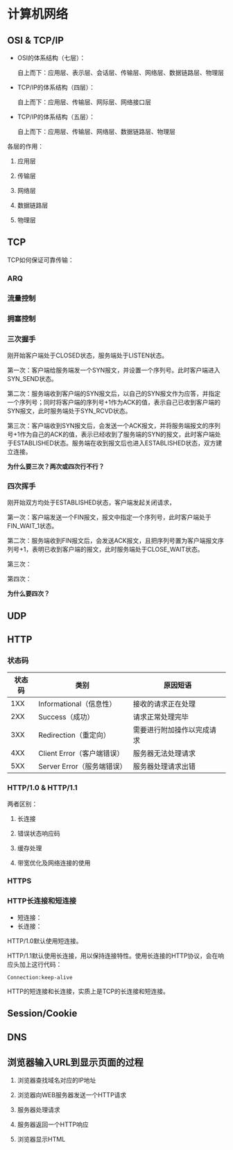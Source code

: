 # 计算机网络

## OSI & TCP/IP

- OSI的体系结构（七层）：

    自上而下：应用层、表示层、会话层、传输层、网络层、数据链路层、物理层

- TCP/IP的体系结构（四层）：

    自上而下：应用层、传输层、网际层、网络接口层

- TCP/IP的体系结构（五层）：

    自上而下：应用层、传输层、网络层、数据链路层、物理层

各层的作用：

1. 应用层

2. 传输层

3. 网络层

4. 数据链路层

5. 物理层

## TCP

TCP如何保证可靠传输：

### ARQ

### 流量控制

### 拥塞控制

### 三次握手

刚开始客户端处于CLOSED状态，服务端处于LISTEN状态。

第一次：客户端给服务端发一个SYN报文，并设置一个序列号。此时客户端进入SYN_SEND状态。

第二次：服务端收到客户端的SYN报文后，以自己的SYN报文作为应答，并指定一个序列号；同时将客户端的序列号+1作为ACK的值，表示自己已收到客户端的SYN报文，此时服务端处于SYN_RCVD状态。

第三次：客户端收到SYN报文后，会发送一个ACK报文，并将服务端报文的序列号+1作为自己的ACK的值，表示已经收到了服务端的SYN的报文，此时客户端处于ESTABLISHED状态。服务端在收到报文后也进入ESTABLISHED状态，双方建立连接。

**为什么要三次？两次或四次行不行？**


### 四次挥手

刚开始双方均处于ESTABLISHED状态，客户端发起关闭请求，

第一次：客户端发送一个FIN报文，报文中指定一个序列号，此时客户端处于FIN_WAIT_1状态。

第二次：服务端收到FIN报文后，会发送ACK报文，且把序列号置为客户端报文序列号+1，表明已收到客户端的报文，此时服务端处于CLOSE_WAIT状态。

第三次：

第四次：

**为什么要四次？**

## UDP

## HTTP

### 状态码

|状态码|类别|原因短语|
|----|----|----|
|1XX|Informational（信息性）|接收的请求正在处理|
|2XX|Success（成功）|请求正常处理完毕|
|3XX|Redirection（重定向）|需要进行附加操作以完成请求|
|4XX|Client Error（客户端错误）|服务器无法处理请求|
|5XX|Server Error（服务端错误）|服务器处理请求出错|

### HTTP/1.0 & HTTP/1.1

两者区别：

1. 长连接

2. 错误状态响应码

3. 缓存处理

4. 带宽优化及网络连接的使用

### HTTPS

### HTTP长连接和短连接

- 短连接：
- 长连接：

HTTP/1.0默认使用短连接。

HTTP/1.1默认使用长连接，用以保持连接特性。使用长连接的HTTP协议，会在响应头加上这行代码：

```http
Connection:keep-alive
```

HTTP的短连接和长连接，实质上是TCP的长连接和短连接。

## Session/Cookie

## DNS



## 浏览器输入URL到显示页面的过程

1. 浏览器查找域名对应的IP地址

2. 浏览器向WEB服务器发送一个HTTP请求

3. 服务器处理请求

4. 服务器返回一个HTTP响应

5. 浏览器显示HTML
